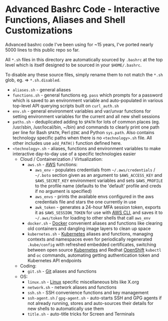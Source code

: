 Advanced Bashrc Code - Interactive Functions, Aliases and Shell Customizations
==============================================================

Advanced bashrc code I've been using for ~15 years, I've ported nearly 5000 lines to this public repo so far.

All `*.sh` files in this directory are automatically sourced by `.bashrc` at the top level which is itself designed to be sourced in your `$HOME/.bashrc`.

To disable any these source files, simply rename them to not match the `*.sh` glob, eg. => `*.sh.disabled`.

* `aliases.sh` - general aliases
* `functions.sh` - general functions eg. `pass` which prompts for a password which is saved to an environment variable and auto-populated in various top-level API querying scripts built on `curl_auth.sh`
* `env.sh` - general environment variables and var/unvar functions for setting environment variables for the current and all new shell sessions
* `paths.sh` - deduplicated adding to `$PATH` for lots of common places (eg. /usr/sbin, /usr/local/bin, ~/bin) and commands to clearly print one path per line for Bash `$PATH`, Perl `@INC` and Python `sys.path`. Also contains technology specific paths when there is no `<technology>.sh` file. All other includes use `add_PATH()` function defined here.
* `<technology>.sh` - aliases, functions and environment variables to make interactive day-to-day use of a specific technologies easier
  * Cloud / Containerization / Virtualization:
    * `aws.sh` - [AWS](https://aws.amazon.com) functions:
      - `aws_env` - populates credentials from `~/.aws/credentials` / `~/.boto` section given as an argument to `$AWS_ACCESS_KEY` and `$AWS_SECRET_KEY` environment variables and sets `$AWS_PROFILE` to the profile name (defaults to the 'default' profile and creds if no argument is specified)
      - `aws_envs` - prints the available envs configured in the aws credentials file and stars the one currently in use
      - `awk_token` - generates a 24-hour MFA session token, exports it as `$AWS_SESSION_TOKEN` for use with [AWS CLI](https://aws.amazon.com/cli/), and saves it to `~/.aws/token` for loading to other shells that call `aws_env`
    * `docker.sh` - [Docker](https://www.docker.com/) convenient aliases and functions like clearing old containers and dangling image layers to clean up space
    * `kubernetes.sh` - [Kubernetes](https://kubernetes.io/) aliases and functions, managing contexts and namespaces even for periodically regenerated `.kube/config` with refreshed embedded certificates, switching between open source [Kubernetes](https://kubernetes.io/) and Redhat [OpenShift](https://www.openshift.com/) `kubectl` and `oc` commands, automating getting authentication token and Kubernetes API endpoints
  * Coding:
    * `git.sh` - [Git](https://git-scm.com/) aliases and functions
  * OS:
    * `linux.sh` - [Linux](https://en.wikipedia.org/wiki/Linux) specific miscellaneous bits like X.org
    * `network.sh` - network aliases and functions
    * `ssh.sh` - SSH convenience functions and key management
    * `ssh-agent.sh` / `gpg-agent.sh` - auto-starts SSH and GPG agents if not already running, stores and auto-sources their details for new shells to automatically use them
    * `title.sh` - auto-title tricks for Screen and Terminals
